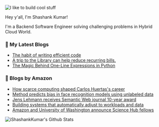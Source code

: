 ![I like to build cool stuff](https://res.cloudinary.com/dt8g3rhcy/image/upload/v1595929574/i_like_to_build_cool_shit._1_nzbwjh.png)

Hey y'all, I'm Shashank Kumar! 

I'm a Backend Software Engineer solving challenging problems in Hybrid Cloud World.

### 📕 My Latest Blogs
<!-- BLOG-POST-LIST:START -->
- [The habit of writing efficient code](https://medium.com/@ishashankkumar/the-habit-of-writing-efficient-code-153b05f04269?source=rss-d24dda280d5f------2)
- [A trip to the Library can help reduce recurring bills.](https://medium.com/swlh/a-trip-to-the-library-can-help-reduce-recurring-bills-23bca495cdf5?source=rss-d24dda280d5f------2)
- [The Magic Behind One-Line Expressions in Python](https://medium.com/swlh/the-magic-behind-one-line-expressions-in-python-816c10180c5c?source=rss-d24dda280d5f------2)
<!-- BLOG-POST-LIST:END -->

### 📕 Blogs by Amazon
<!-- AMAZON-BLOG-POST-LIST:START -->
- [How scarce computing shaped Carlos Huertas&#39;s career](https://www.amazon.science/working-at-amazon/scarce-computing-resources-transformed-carlos-huertas-into-an-optimization-master)
- [Method predicts bias in face recognition models using unlabeled data](https://www.amazon.science/blog/method-predicts-bias-in-face-recognition-models-using-unlabeled-data)
- [Jens Lehmann receives Semantic Web journal 10-year award](https://www.amazon.science/latest-news/jens-lehmann-receives-semantic-web-journal-10-year-award-for-influential-paper)
- [Building systems that automatically adjust to workloads and data](https://www.amazon.science/blog/building-systems-that-automatically-adjust-to-workloads-and-data)
- [Amazon and University of Washington announce Science Hub fellows](https://www.amazon.science/latest-news/amazon-and-university-of-washington-announce-inaugural-science-hub-fellows)
<!-- AMAZON-BLOG-POST-LIST:END -->



<img align="center" alt="iShashankKumar's Github Stats" src="https://github-readme-stats.vercel.app/api?username=ishashankkumar&show_icons=true&hide_border=true" />
